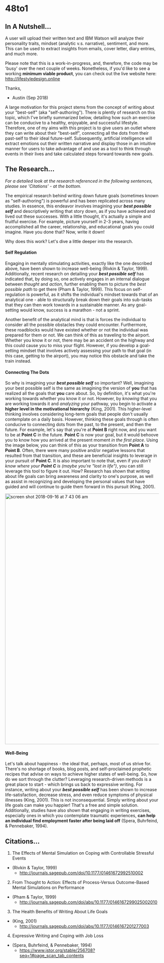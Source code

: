 # 48to1

## In A Nutshell...
A user will upload their written text and IBM Watson will analyze their personality traits, mindset (analytic v.s. narrative), sentiment, and more. This can be used to extract insights from emails, cover letter, diary entries, and much more.

Please note that this is a work-in-progress, and, therefore, the code may be 'busy' over the next couple of weeks. Nonetheless, if you'd like to see a working **minimum viable product**, you can check out the live website here: http://lifestyledesign.online

Thanks,
- Austin (Sep 2018)


A large motivation for this project stems from the concept of writing about your "best-self" (aka "self-authoring"). There is plently of research on this topic, which I've briefly summarized below, detailing how such an exercise can be conducive to a healthy, enjoyable, and successful lifestyle. Therefore, one of my aims with this project is to give users an outlet where they can write about their "best-self", connecting all the dots from their past-self to their ideal future-self. Subsequently, artificial intelligence will extract emotions out their written narrative and display those in an intuitive manner for users to take advantage of and use as a tool to think through events in their lives and take calculated steps forward towards new goals.

## The Research...
_For a detailed look at the research referenced in the following sentences, please see 'Citations' - at the bottom._

The empirical research behind writing down future goals (sometimes known as "self-authoring") is powerful and has been replicated across many studies. In essence, this endeavor involves imagining your ***best possible self*** and descriptively writing that story down, as if you have achieved and lived out these successes. With a little thought, it's actually a simple and fruitful exercise. For example, picture yourself in 2-3 years, having accomplished all the career, relationship, and educational goals you could imagine. Have you done that? Now, write it down!

Why does this work? Let's dive a little deeper into the research. 

#### Self Regulation
Engaging in mentally stimulating activities, exactly like the one described above, have been shown to increase well-being (Rivkin & Taylor, 1999). Additionally, recent research on detailing your ***best possible self*** has indicated that, by doing so, one actively engages in an internal dialogue between *thought* and *action*, further enabling them to picture the *best possible path* to get there (Pham & Taylor, 1999). This focus on self-regulation is powerful, as it shifts the individual's mindset towards that of an analytical one - able to structurally break down their goals into sub-tasks that they can then work towards in a sustainable manner. As any goal-setting would know, success is a marathon - not a sprint.

Another benefit of the analytical mind is that is forces the individual to consider all the possible obstacles they could encounter. Furthermore, these roadblocks would have existed whether or not the individual was prepared for them or not. We can think of this as traveling to the airport. Whether you know it or not, there may be an accident on the highway and this could cause you to miss your flight. However, if you develop a goal-setting mindset that involves actively assessing your path to that goal (in this case, getting to the airport), you may notice this obstacle and take the train instead. 


#### Connecting The Dots
So why is imagining your ***best possible self*** so important? Well, imagining your best possible self is the same as imagining the version of **you** that has realized all the goals that **you** care about. So, by definition, it's what you're working towards whether you know it or not. However, by *knowing* that you are working towards it and *analyzing* your pathway, you begin to activate a **higher level in the motivational hierarchy** (King, 2001). This higher-level thinking involves considering long-term goals that people don't usually contemplate on a daily basis. However, thinking these goals through is often conducive to connecting dots from the past, to the present, and then the future. For example, let's say that you're at **Point B** right now, and you want to be at **Point C** in the future. **Point C** is now your goal, but it would behoove you to know how you arrived at the present moment *in the first place*. Using the image below, you can think of this as your transition from **Point A** to **Point B**. Often, there were many positive and/or negative lessons that resulted from that transition, and these are beneficial insights to leverage in your pursuit of **Point C**. It is also important to note that, even if you *don't know where your **Point C** is (maybe you're "lost in life")*, you can still leverage this tool to figure it out. How? Research has shown that writing about life goals can bring awareness and clarity to one's purpose, as well as assist in recognizing and developing the personal values that have guided and will continue to guide them forward in this pursuit (King, 2001).

<img width="822" alt="screen shot 2018-09-16 at 7 43 06 am" src="https://user-images.githubusercontent.com/34213201/45597639-302edf80-b984-11e8-90e5-393a9d9f9e3b.png">

#### Well-Being
Let's talk about happiness - the ideal that, perhaps, most of us strive for. There's no shortage of books, blog posts, and self-proclaimed prophetic recipes that advise on ways to achieve higher states of well-being. So, how do we sort through the clutter? Leveraging research-driven methods is a great place to start - which brings us back to expressive writing. For instance, writing about your ***best possible self*** has been shown to increase life-satisfaction, decrease stress, and even reduce symptoms of physical illnesses (King, 2001). This is not inconsequential. Simply writing about your life goals can make you happier! That's a free and simple solution. Additionally, studies have also shown that engaging in writing exercises, especially ones in which you contemplate traumatic experiences, **can help an individual find employment faster after being laid off** (Spera, Buhrfeind, & Pennebaker, 1994). 




## Citations...

1) The Effects of Mental Simulation on Coping with Controllable Stressful Events
- (Rivkin & Taylor, 1999)
  - http://journals.sagepub.com/doi/10.1177/01461672992510002

2) From Thought to Action: Effects of Process-Versus Outcome-Based Mental Simulations on Performance
- (Pham & Taylor, 1999)
  - http://journals.sagepub.com/doi/abs/10.1177/0146167299025002010

3) The Health Benefits of Writing About Life Goals
- (King, 2001)
  - http://journals.sagepub.com/doi/abs/10.1177/0146167201277003

4) Expressive Writing and Coping with Job Loss
- (Spera, Buhrfeind, & Pennebaker, 1994)
  - https://www.jstor.org/stable/256708?seq=1#page_scan_tab_contents
